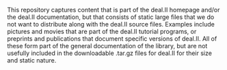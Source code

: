 This repository captures content that is part of the deal.II homepage and/or the 
deal.II documentation, but that consists of static large files that we do not want to 
distribute along with the deal.II source files. Examples include pictures and
movies that are part of the deal.II tutorial programs, or preprints and
publications that document specific versions of deal.II. All of these form
part of the general documentation of the library, but are not usefully
included in the downloadable .tar.gz files for deal.II for their size and
static nature.
